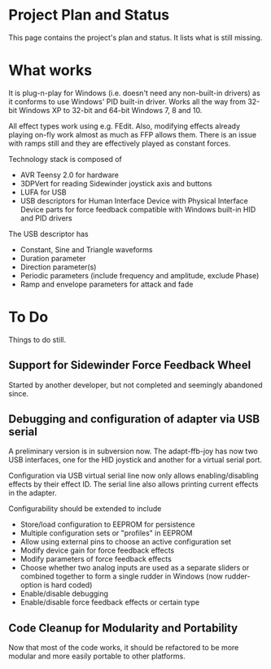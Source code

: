 # Project Plan and Status #

This page contains the project's plan and status. It lists what is still missing.

# What works #

It is plug-n-play for Windows (i.e. doesn't need any non-built-in drivers) as it conforms to use Windows' PID built-in driver. Works all the way from 32-bit Windows XP to 32-bit and 64-bit Windows 7, 8 and 10.

All effect types work using e.g. FEdit. Also, modifying effects already playing on-fly work almost as much as FFP allows them. There is an issue with ramps still and they are effectively played as constant forces.

Technology stack is composed of
  * AVR Teensy 2.0 for hardware
  * 3DPVert for reading Sidewinder joystick axis and buttons
  * LUFA for USB
  * USB descriptors for Human Interface Device with Physical Interface Device parts for force feedback compatible with Windows built-in HID and PID drivers

The USB descriptor has
  * Constant, Sine and Triangle waveforms
  * Duration parameter
  * Direction parameter(s)
  * Periodic parameters (include frequency and amplitude, exclude Phase)
  * Ramp and envelope parameters for attack and fade

# To Do #

Things to do still.

## Support for Sidewinder Force Feedback Wheel ##

Started by another developer, but not completed and seemingly abandoned since.

## Debugging and configuration of adapter via USB serial ##

A preliminary version is in subversion now. The adapt-ffb-joy has now two USB interfaces, one for the HID joystick and another for a virtual serial port.

Configuration via USB virtual serial line now only allows enabling/disabling effects by their effect ID. The serial line also allows printing current effects in the adapter.

Configurability should be extended to include
  * Store/load configuration to EEPROM for persistence
  * Multiple configuration sets or "profiles" in EEPROM
  * Allow using external pins to choose an active configuration set
  * Modify device gain for force feedback effects
  * Modify parameters of force feedback effects
  * Choose whether two analog inputs are used as a separate sliders or combined together to form a single rudder in Windows (now rudder-option is hard coded)
  * Enable/disable debugging
  * Enable/disable force feedback effects or certain type

## Code Cleanup for Modularity and Portability ##

Now that most of the code works, it should be refactored to be more modular and more easily portable to other platforms.
